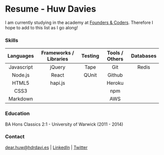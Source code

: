# Resume - Huw Davies

I am currently studying in the academy at [Founders & Coders](http://www.foundersandcoders.com/). Therefore I hope to add to this list as I go along!

### Skills

|Languages   |Frameworks / Libraries | Testing   | Tools / Others | Databases      |
|:---------:|:----------------------:|:---------:|:--------------:|:--------------:|
|Javascript |jQuery                  | Tape      | Git            | Redis          |
|Node.js    |React                   | QUnit     | Github         |                |
|HTML5      | hapi.js                |           | Heroku         |                |
|CSS3       |                        |           | npm            |                |
|Markdown   |                        |           | AWS            |                | 

### Education

BA Hons Classics 2:1 - University of Warwick (2011 - 2014)

### Contact
dear.huw@hdrdavi.es | [LinkedIn](https://uk.linkedin.com/in/hdrdavies) | [Twitter](https://twitter.com/hdrdavies)
